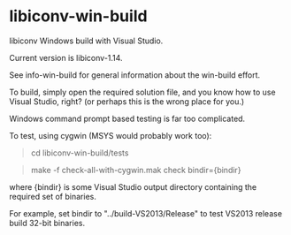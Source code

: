 # libiconv-win-build

libiconv Windows build with Visual Studio.

Current version is libiconv-1.14.

See info-win-build for general information about the
win-build effort.

To build, simply open the required solution file, and
you know how to use Visual Studio, right?
(or perhaps this is the wrong place for you.)

Windows command prompt based testing is far too complicated.

To test, using cygwin (MSYS would probably work too):

> cd libiconv-win-build/tests

> make -f check-all-with-cygwin.mak check bindir={bindir}

where {bindir} is some Visual Studio output directory
containing the required set of binaries.

For example, set bindir to "../build-VS2013/Release" to test
VS2013 release build 32-bit binaries.
